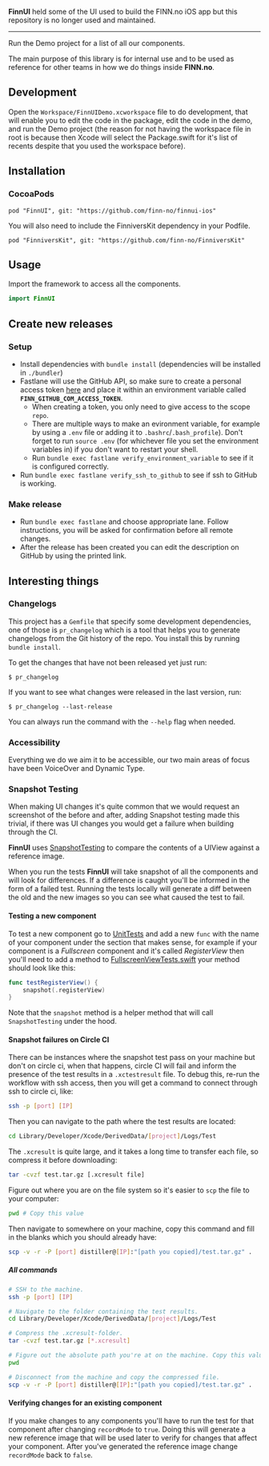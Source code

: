 
**FinnUI** held some of the UI used to build the FINN.no iOS app but this repository is no longer used and maintained.

---------------------------

Run the Demo project for a list of all our components.

The main purpose of this library is for internal use and to be used as reference for other teams in how we do things inside **FINN.no**.

## Development
Open the `Workspace/FinnUIDemo.xcworkspace` file to do development, that will enable you to edit the code in the package, edit the code in the demo, and run the Demo project (the reason for not having the workspace file in root is because then Xcode will select the Package.swift for it's list of recents despite that you used the workspace before).

## Installation
### CocoaPods

```
pod "FinnUI", git: "https://github.com/finn-no/finnui-ios"
```

You will also need to include the FinniversKit dependency in your Podfile.
```
pod "FinniversKit", git: "https://github.com/finn-no/FinniversKit"
```

## Usage

Import the framework to access all the components.

```swift
import FinnUI
```

## Create new releases

### Setup
- Install dependencies with `bundle install` (dependencies will be installed in `./bundler`)
- Fastlane will use the GitHub API, so make sure to create a personal access token [here](https://github.com/settings/tokens) and place it within an environment variable called **`FINN_GITHUB_COM_ACCESS_TOKEN`**.
  - When creating a token, you only need to give access to the scope `repo`.
  - There are multiple ways to make an evironment variable, for example by using a `.env` file or adding it to `.bashrc`/`.bash_profile`). Don't forget to run `source .env` (for whichever file you set the environment variables in) if you don't want to restart your shell.
  - Run `bundle exec fastlane verify_environment_variable` to see if it is configured correctly.
- Run `bundle exec fastlane verify_ssh_to_github` to see if ssh to GitHub is working.

### Make release
- Run `bundle exec fastlane` and choose appropriate lane. Follow instructions, you will be asked for confirmation before all remote changes.
- After the release has been created you can edit the description on GitHub by using the printed link.


## Interesting things

### Changelogs

This project has a `Gemfile` that specify some development dependencies, one of those is `pr_changelog` which is a tool that helps you to generate changelogs from the Git history of the repo. You install this by running `bundle install`.

To get the changes that have not been released yet just run:

```
$ pr_changelog
```

If you want to see what changes were released in the last version, run:

```
$ pr_changelog --last-release
```

You can always run the command with the `--help` flag when needed.

### Accessibility

Everything we do we aim it to be accessible, our two main areas of focus have been VoiceOver and Dynamic Type.

### Snapshot Testing

When making UI changes it's quite common that we would request an screenshot of the before and after, adding Snapshot testing made this trivial, if there was UI changes you would get a failure when building through the CI.

**FinnUI** uses [SnapshotTesting](https://github.com/pointfreeco/swift-snapshot-testing) to compare the contents of a UIView against a reference image.

When you run the tests **FinnUI** will take snapshot of all the components and will look for differences. If a difference is caught you'll be informed in the form of a failed test. Running the tests locally will generate a diff between the old and the new images so you can see what caused the test to fail.

#### Testing a new component

To test a new component go to [UnitTests](UnitTests) and add a new `func` with the name of your component under the section that makes sense, for example if your component is a _Fullscreen_ component and it's called _RegisterView_ then you'll need to add a method to [FullscreenViewTests.swift](UnitTests/FullscreenViewTests.swift) your method should look like this:

```swift
func testRegisterView() {
    snapshot(.registerView)
}
```

Note that the `snapshot` method is a helper method that will call `SnapshotTesting` under the hood.

#### Snapshot failures on Circle CI

There can be instances where the snapshot test pass on your machine but don't on circle ci, when that happens, circle CI will fail and inform the presence of the test results in a `.xctestresult` file. To debug this, re-run the workflow with ssh access, then you will get a command to connect through ssh to circle ci, like:

```sh
ssh -p [port] [IP]
```

Then you can navigate to the path where the test results are located:

```sh
cd Library/Developer/Xcode/DerivedData/[project]/Logs/Test
```

The `.xcresult` is quite large, and it takes a long time to transfer each file, so compress it before downloading:

```sh
tar -cvzf test.tar.gz [.xcresult file]
```

Figure out where you are on the file system so it's easier to `scp` the file to your computer:

```sh
pwd # Copy this value
```

Then navigate to somewhere on your machine, copy this command and fill in the blanks which you should already have:
```sh
scp -v -r -P [port] distiller@[IP]:"[path you copied]/test.tar.gz" .
```

##### All commands
```sh
# SSH to the machine.
ssh -p [port] [IP]

# Navigate to the folder containing the test results.
cd Library/Developer/Xcode/DerivedData/[project]/Logs/Test

# Compress the .xcresult-folder.
tar -cvzf test.tar.gz [*.xcresult]

# Figure out the absolute path you're at on the machine. Copy this value.
pwd

# Disconnect from the machine and copy the compressed file.
scp -v -r -P [port] distiller@[IP]:"[path you copied]/test.tar.gz" .
```

#### Verifying changes for an existing component

If you make changes to any components you'll have to run the test for that component after changing `recordMode` to `true`. Doing this will generate a new reference image that will be used later to verify for changes that affect your component. After you've generated the reference image change `recordMode` back to `false`.
